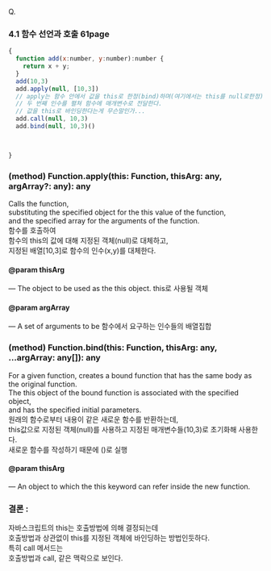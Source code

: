 Q.

### 4.1 함수 선언과 호출 61page

```javascript
{
  function add(x:number, y:number):number {
    return x + y;
  }
  add(10,3)
  add.apply(null, [10,3]) 
  // apply는 함수 안에서 값을 this로 한정(bind)하며(여기에서는 this를 null로한정) 
  // 두 번째 인수를 펼쳐 함수에 매개변수로 전달한다.
  // 값을 this로 바인딩한다는게 무슨말인가...
  add.call(null, 10,3) 
  add.bind(null, 10,3)()


  
}
```
### (method) Function.apply(this: Function, thisArg: any, argArray?: any): any

Calls the function, <br>
substituting the specified object for the this value of the function, <br>
and the specified array for the arguments of the function.<br>
함수를 호출하여 <br>
함수의 this의 값에 대해 지정된 객체(null)로 대체하고, <br>
지정된 배열[10,3]로 함수의 인수(x,y)를 대체한다. 

#### @param thisArg 
— The object to be used as the this object.
this로 사용될 객체

#### @param argArray 
— A set of arguments to be
함수에서 요구하는 인수들의 배열집합




### (method) Function.bind(this: Function, thisArg: any, ...argArray: any[]): any

For a given function, creates a bound function that has the same body as the original function. <br>
The this object of the bound function is associated with the specified object, <br>
and has the specified initial parameters.<br>
원래의 함수로부터 내용이 같은 새로운 함수를 반환하는데, <br>
this값으로 지정된 객체(null)를 사용하고 지정된 매개변수들(10,3)로 초기화해 사용한다. <br>
새로운 함수를 작성하기 때문에 ()로 실행

#### @param thisArg 
— An object to which the this keyword can refer inside the new function.


### 결론 : 
자바스크립트의 this는 호출방법에 의해 결정되는데 <br>
호출방법과 상관없이 this를 지정된 객체에 바인딩하는 방법인듯하다.<br>
특히 call 메서드는 <br>
호출방법과 call, 같은 맥락으로 보인다.